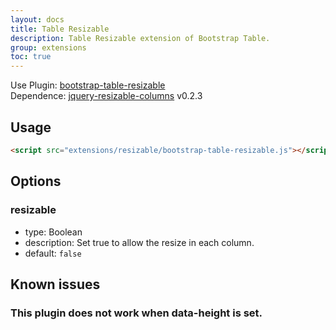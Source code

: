 ```yaml
---
layout: docs
title: Table Resizable
description: Table Resizable extension of Bootstrap Table.
group: extensions
toc: true
---
```


Use Plugin: [bootstrap-table-resizable](https://github.com/wenzhixin/bootstrap-table/tree/master/src/extensions/resizable) </br>
Dependence: [jquery-resizable-columns](https://github.com/dobtco/jquery-resizable-columns) v0.2.3

## Usage

```html
<script src="extensions/resizable/bootstrap-table-resizable.js"></script>
```

## Options

### resizable

* type: Boolean
* description: Set true to allow the resize in each column.
* default: `false`

## Known issues

### This plugin does not work when data-height is set.
